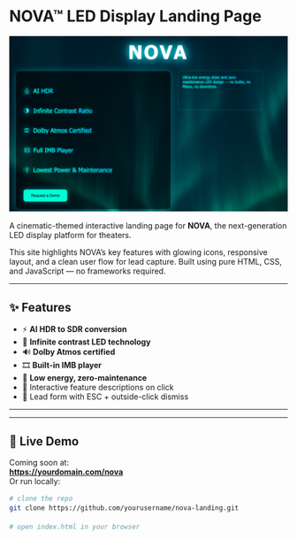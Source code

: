 # NOVA™ LED Display Landing Page
![NOVA Screenshot](nova_screenshot.png)


A cinematic-themed interactive landing page for **NOVA**, the next-generation LED display platform for theaters.

This site highlights NOVA’s key features with glowing icons, responsive layout, and a clean user flow for lead capture. Built using pure HTML, CSS, and JavaScript — no frameworks required.

---

## ✨ Features

- ⚡ **AI HDR to SDR conversion**
- 🌌 **Infinite contrast LED technology**
- 🔊 **Dolby Atmos certified**
- 🎞 **Built-in IMB player**
- 🌱 **Low energy, zero-maintenance**
- 💬 Interactive feature descriptions on click
- 📧 Lead form with ESC + outside-click dismiss

---



---

## 🚀 Live Demo

Coming soon at:  
**https://yourdomain.com/nova**  
Or run locally:

```bash
# clone the repo
git clone https://github.com/yourusername/nova-landing.git

# open index.html in your browser
